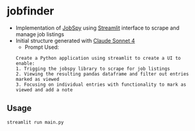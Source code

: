 # jobfinder
- Implementation of [JobSpy](https://github.com/speedyapply/JobSpy) using [Streamlit](https://streamlit.io/) interface to scrape and manage job listings
- Initial structure generated with [Claude Sonnet 4](https://www.anthropic.com/claude/sonnet)
    - Prompt Used:
    ``` 
    Create a Python application using streamlit to create a UI to enable:
    1. Trigging the jobspy library to scrape for job listings
    2. Viewing the resulting pandas dataframe and filter out entries marked as viewed
    3. Focusing on individual entries with functionality to mark as viewed and add a note
    ```

## Usage
` streamlit run main.py ` 